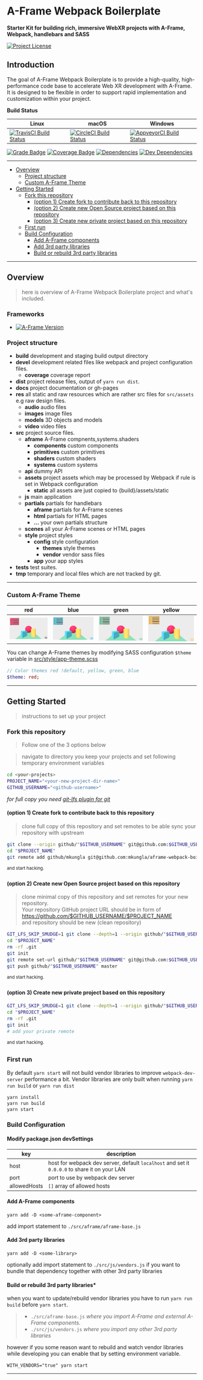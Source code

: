 # A-Frame Webpack Boilerplate

**Starter Kit for building rich, immersive WebXR projects with A-Frame, Webpack, handlebars and SASS**

[![Project License][license-img]][license-link]

## Introduction

The goal of A-Frame Webpack Boilerplate is to provide a high-quality, high-performance code base to accelerate Web XR development with A-Frame.  
It is designed to be flexible in order to support rapid implementation and customization within your project.

**Build Status**

| Linux | macOS | Windows |
| --- | --- | --- |
| [![TravisCI Build Status][travis-img]][travis-link] | [![CircleCI Build Status][circleci-img]][circleci-link] | [![AppveyorCI Build Status][appveyor-img]][appveyor-link] |

[![Grade Badge][codacy-grade-img]][codacy-grade-link]
[![Coverage Badge][coverage-img]][coverage-link]
[![Dependencies][dep-status-img]][dep-status-link]
[![Dev Dependencies][devdep-status-img]][devdep-status-link]

---

- [Overview](#overview)
  * [Project structure](#project-structure)
  * [Custom A-Frame Theme](#custom-a-frame-theme)
- [Getting Started](#getting-started)
  * [Fork this repository](#fork-this-repository)
    + [(option 1) Create fork to contribute back to this repository](#-option-1--create-fork-to-contribute-back-to-this-repository)
    + [(option 2) Create new Open Source project based on this repository](#-option-2--create-new-open-source-project-based-on-this-repository)
    + [(option 3) Create new private project based on this repository](#-option-3--create-new-private-project-based-on-this-repository)
  * [First run](#first-run)
  * [Build Configuration](#build-configuration)
    * [Add A-Frame components](#add-a-frame-components)
    * [Add 3rd party libraries](#add-3rd-party-libraries)
    * [Build or rebuild 3rd party libraries](build-or-rebuild-3rd-party-libraries)

---
## Overview
> here is overview of A-Frame Webpack Boilerplate project and what's included.

### Frameworks

- [![A-Frame Version][aframe-img]][aframe-link]

### Project structure

- **build** development and staging build output directory
- **devel** development related files like webpack and project configuration files.
  - **coverage** coverage report
- **dist** project release files, output of `yarn run dist`.
- **docs** project documentation or gh-pages
- **res** all static and raw resources which are rather src files for `src/assets` e.g raw design files.
  - **audio** audio files
  - **images** image files
  - **models** 3D objects and models
  - **video** video files
- **src** project source files.
  - **aframe** A-Frame compnents,systems.shaders
    - **components** custom components
    - **primitives** custom primitives
    - **shaders** custom shaders
    - **systems** custom systems
  - **api** dummy API
  - **assets** project assets which may be processed by Webpack if rule is set in Webpack configuration
    - **static** all assets are just copied to {build}/assets/static
  - **js** main application
  - **partials** partials for handlebars
    - **aframe** partials for A-Frame scenes
    - **html** partials for HTML pages
    - **...** your own partials structure
  - **scenes** all your A-Frame scenes or HTML pages
  - **style** project styles
    - **config** style configuration
      - **themes** style themes
      - **vendor** vendor sass files
    - **app** your app styles
- **tests** test suites.
- **tmp** temporary and local files which are not tracked by git.

---

### Custom A-Frame Theme

| red | blue | green | yellow |
| :---: | :---: | :---: | :---: |
| ![Theme red][screeenshot-theme-red] | ![Theme blue][screeenshot-theme-blue]  | ![Theme -green][screeenshot-theme-green]  | ![Theme yellow][screeenshot-theme-yellow] |

You can change A-Frame themes by modifying SASS configuration  `$theme` variable in [src/style/app-theme.scss](src/style/app-theme.scss)

```sass
// Color themes red !default, yellow, green, blue
$theme: red;
```

---

## Getting Started
> instructions to set up your project

### Fork this repository
> Follow one of the 3 options below

> navigate to directory you keep your projects and set following temporary environment variables

```bash
cd <your-projects>
PROJECT_NAME="<your-new-project-dir-name>"
GITHUB_USERNAME="<github-username>"
```

*for full copy you need [git-lfs plugin for git][git-lfs-link]*

#### (option 1) Create fork to contribute back to this repository
> clone full copy of this repository and set remotes to be able sync your repository with upstream

```bash
git clone --origin github/"$GITHUB_USERNAME" git@github.com:$GITHUB_USERNAME/aframe-webpack-boilerplate.git "$PROJECT_NAME"
cd "$PROJECT_NAME"
git remote add github/mkungla git@github.com:mkungla/aframe-webpack-boilerplate.git
```
<sup>and start hacking.</sup>

#### (option 2) Create new Open Source project based on this repository
> clone minimal copy of this repository and set remotes for your new repository.  
> Your repository GitHub project URL should be in form of  
> https://github.com/$GITHUB_USERNAME/$PROJECT_NAME  
> and repository should be new (clean repository)

```bash
GIT_LFS_SKIP_SMUDGE=1 git clone --depth=1 --origin github/"$GITHUB_USERNAME" git@github.com:$GITHUB_USERNAME/aframe-webpack-boilerplate.git "$PROJECT_NAME"
cd "$PROJECT_NAME"
rm -rf .git
git init
git remote set-url github/"$GITHUB_USERNAME" git@github.com:$GITHUB_USERNAME/"$PROJECT_NAME".git
git push github/"$GITHUB_USERNAME" master
```
<sup>and start hacking.</sup>

#### (option 3) Create new private project based on this repository


```bash
GIT_LFS_SKIP_SMUDGE=1 git clone --depth=1 --origin github/"$GITHUB_USERNAME" git@github.com:"$GITHUB_USERNAME"/aframe-webpack-boilerplate.git "$PROJECT_NAME"
cd "$PROJECT_NAME"
rm -rf .git
git init
# add your private remote
```
<sup>and start hacking.</sup>

### First run

By default `yarn start` will not build vendor libraries to improve `webpack-dev-server` performance a bit.
Vendor libraries are only built when running `yarn run build` or `yarn run dist`

```
yarn install
yarn run build
yarn start
```

### Build Configuration

#### Modify package.json devSettings

| key | description |
| --- | --- |
| host | host for webpack dev server, default `localhost` and set it `0.0.0.0` to share it on your LAN |
| port | port to use by webpack dev server |
| allowedHosts | `[]` array of allowed hosts |

#### Add A-Frame components

```
yarn add -D <some-aframe-component>
```
add import statement to `./src/aframe/aframe-base.js`

#### Add 3rd party libraries

```
yarn add -D <some-library>
```

optionally add import statement to `./src/js/vendors.js` if you want to bundle that dependency together with other 3rd party libraries

#### Build or rebuild 3rd party libraries*

when you want to update/rebuild vendor libraries you have to run `yarn run build` before `yarn start`.

> - `./src/aframe-base.js` *where you import A-Frame and external A-Frame components.*
> - `./src/js/vendors.js` *where you import any other 3rd party libraries*


however if you some reason want to rebuild and watch vendor libraries while
developing you can enable that by setting environment variable.

```
WITH_VENDORS="true" yarn start
```

---
<!-- ASSETS and LINKS -->
<!-- License -->
[license-img]: https://img.shields.io/badge/license-MIT-blue.svg?style=flat-square
[license-link]: https://raw.githubusercontent.com/mkungla/webxr-webpack-boilerplate/master/LICENSE

<!-- A-Frame -->
[aframe-img]: https://img.shields.io/badge/a--frame-0.7.1-FC3164.svg?style=flat-square
[aframe-link]: https://aframe.io/
[aframe-logo]: assets/images/aframe/logo-152.png

<!-- travis-ci -->
[travis-img]: https://travis-ci.org/mkungla/webxr-webpack-boilerplate.svg?branch=master
[travis-link]: https://travis-ci.org/mkungla/webxr-webpack-boilerplate

<!-- circleci -->
[circleci-img]: https://circleci.com/gh/okramlabs/webxr-webpack-boilerplate/tree/master.svg?style=svg
[circleci-link]: https://circleci.com/gh/okramlabs/webxr-webpack-boilerplate/tree/master

<!-- appveyor -->
[appveyor-img]: https://ci.appveyor.com/api/projects/status/euaqfb6ir75eucxq?svg=true
[appveyor-link]: https://ci.appveyor.com/project/mkungla/webxr-webpack-boilerplate

<!-- Codacy Badge Grade -->
[codacy-grade-img]: https://api.codacy.com/project/badge/Grade/b903edd39cb141de94c007cc4d0c4f7d
[codacy-grade-link]: https://www.codacy.com/app/marko-kungla/webxr-webpack-boilerplate?utm_source=github.com&amp;utm_medium=referral&amp;utm_content=mkungla/webxr-webpack-boilerplate&amp;utm_campaign=Badge_Grade

<!-- Codacy Badge Coverage -->
[coverage-img]: https://img.shields.io/coveralls/github/mkungla/aframe-webpack-boilerplate.svg
[coverage-link]: https://github.com/mkungla/aframe-webpack-boilerplate

[dep-status-img]: https://david-dm.org/mkungla/webxr-webpack-boilerplate/status.svg
[dep-status-link]: https://david-dm.org/mkungla/webxr-webpack-boilerplate#info=dependencies
[devdep-status-img]: https://david-dm.org/mkungla/webxr-webpack-boilerplate/dev-status.svg
[devdep-status-link]: https://david-dm.org/mkungla/webxr-webpack-boilerplate#info=devDependencies

[git-lfs-link]: https://git-lfs.github.com/

<!-- images -->
[screeenshot-theme-red]: res/images/screenshots/theme-red.png
[screeenshot-theme-blue]: res/images/screenshots/theme-blue.png
[screeenshot-theme-green]: res/images/screenshots/theme-green.png
[screeenshot-theme-yellow]: res/images/screenshots/theme-yellow.png
